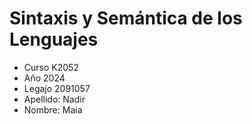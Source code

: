 # Sintaxis y Semántica de los Lenguajes
- Curso K2052
- Año 2024
- Legajo 2091057
- Apellido: Nadir
- Nombre: Maia
